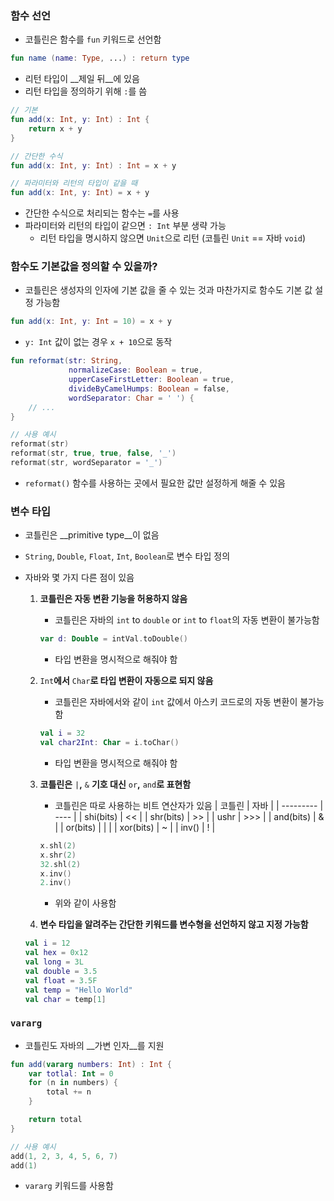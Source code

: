 ### 함수 선언
- 코틀린은 함수를 `fun` 키워드로 선언함

```kotlin
fun name (name: Type, ...) : return type
```
- 리턴 타입이 __제일 뒤__에 있음
- 리턴 타입을 정의하기 위해 `:`를 씀

```kotlin
// 기본
fun add(x: Int, y: Int) : Int {
	return x + y
}

// 간단한 수식
fun add(x: Int, y: Int) : Int = x + y

// 파라미터와 리턴의 타입이 같을 때
fun add(x: Int, y: Int) = x + y
```
- 간단한 수식으로 처리되는 함수는 `=`를 사용
- 파라미터와 리턴의 타입이 같으면 `: Int` 부분 생략 가능
  - 리턴 타입을 명시하지 않으면 `Unit`으로 리턴 (코틀린 `Unit` == 자바 `void`)

### 함수도 기본값을 정의할 수 있을까?
- 코틀린은 생성자의 인자에 기본 값을 줄 수 있는 것과 마찬가지로 함수도 기본 값 설정 가능함

```kotlin
fun add(x: Int, y: Int = 10) = x + y
```
- `y: Int` 값이 없는 경우 `x + 10`으로 동작

```kotlin
fun reformat(str: String, 
             normalizeCase: Boolean = true, 
             upperCaseFirstLetter: Boolean = true, 
             divideByCamelHumps: Boolean = false, 
             wordSeparator: Char = ' ') {
	// ...
}

// 사용 예시
reformat(str)
reformat(str, true, true, false, '_')
reformat(str, wordSeparator = '_')
```
- `reformat()` 함수를 사용하는 곳에서 필요한 값만 설정하게 해줄 수 있음

### 변수 타입
- 코틀린은 __primitive type__이 없음
- `String`, `Double`, `Float`, `Int`, `Boolean`로 변수 타입 정의
- 자바와 몇 가지 다른 점이 있음
  1. __코틀린은 자동 변환 기능을 허용하지 않음__
     - 코틀린은 자바의 `int` to `double` or `int` to `float`의 자동 변환이 불가능함

     ```kotlin
     var d: Double = intVal.toDouble()
     ```
     -  타입 변환을 명시적으로 해줘야 함
  2. `Int`__에서__ `Char`__로 타입 변환이 자동으로 되지 않음__
     - 코틀린은 자바에서와 같이 `int` 값에서 아스키 코드로의 자동 변환이 불가능함

     ```kotlin
     val i = 32
     val char2Int: Char = i.toChar()
     ```
     - 타입 변환을 명시적으로 해줘야 함
  3. __코틀린은__ `|`__,__ `&` __기호 대신__ `or`__,__ `and`__로 표현함__
     - 코틀린은 따로 사용하는 비트 연산자가 있음
     | 코틀린       | 자바   |
     | --------- | ---- |
     | shi(bits) | <<   |
     | shr(bits) | >>   |
     | ushr      | >>>  |
     | and(bits) | &    |
     | or(bits)  | \|   |
     | xor(bits) | ~    |
     | inv()     | !    |

     ```kotlin
     x.shl(2)
     x.shr(2)
     32.shl(2)
     x.inv()
     2.inv()
     ```
     - 위와 같이 사용함
  4. __변수 타입을 알려주는 간단한 키워드를 변수형을 선언하지 않고 지정 가능함__

  ```kotlin
  val i = 12
  val hex = 0x12
  val long = 3L
  val double = 3.5
  val float = 3.5F
  val temp = "Hello World"
  val char = temp[1]
  ```

### `vararg`
- 코틀린도 자바의 __가변 인자__를 지원

```kotlin
fun add(vararg numbers: Int) : Int {
	var totlal: Int = 0
	for (n in numbers) {
		total += n
    }

	return total
}

// 사용 예시
add(1, 2, 3, 4, 5, 6, 7)
add(1)
```
- `vararg` 키워드를 사용함
